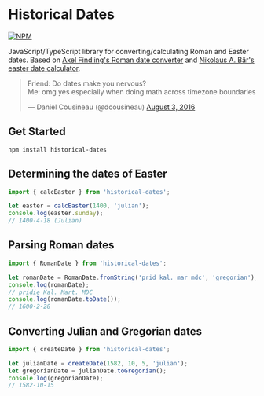# Historical Dates

[![NPM](https://img.shields.io/npm/v/historical-dates.svg)](https://www.npmjs.com/package/historical-dates)

JavaScript/TypeScript library for converting/calculating Roman and Easter dates. Based on [Axel Findling's Roman date converter](http://cgi.axel-findling.de/cgi-bin/romdat) and [Nikolaus A. Bär's easter date calculator](http://www.nabkal.de/ostrech1.html).

<div class="center">
<blockquote class="twitter-tweet" data-lang="en"><p lang="en" dir="ltr">Friend: Do dates make you nervous?<br>Me: omg yes especially when doing math across timezone boundaries</p>&mdash; Daniel Cousineau (@dcousineau) <a href="https://twitter.com/dcousineau/status/760848423268519936?ref_src=twsrc%5Etfw">August 3, 2016</a></blockquote>
</div>

## Get Started

```
npm install historical-dates
```

## Determining the dates of Easter

```typescript
import { calcEaster } from 'historical-dates';

let easter = calcEaster(1400, 'julian');
console.log(easter.sunday);
// 1400-4-18 (Julian)
```

## Parsing Roman dates

```typescript
import { RomanDate } from 'historical-dates';

let romanDate = RomanDate.fromString('prid kal. mar mdc', 'gregorian');
console.log(romanDate);
// pridie Kal. Mart. MDC
console.log(romanDate.toDate());
// 1600-2-28
```

## Converting Julian and Gregorian dates

```typescript
import { createDate } from 'historical-dates';

let julianDate = createDate(1582, 10, 5, 'julian');
let gregorianDate = julianDate.toGregorian();
console.log(gregorianDate);
// 1582-10-15
```
